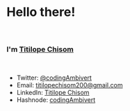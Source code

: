<h1>Hello there!</h1>
<br>
<h3>I'm <a href="https://github.com/codingAmbivert" target="_blank">Titilope Chisom</a></h3>
<br>
<ul>
  <li>Twitter: <a href="https://twitter.com/codingAmbivert" target="_blank" >@codingAmbivert</a></li>
  <li>Email: <a href="mailto: titilopechisom200@gmail.com" target="_blank" >titilopechisom200@gmail.com</a></li>
  <li>LinkedIn: <a href="https://www.linkedin.com/in/titilope-chisom-rotimi-7372681b2/" target="_blank" >Titilope Chisom</a></li>
  <li>Hashnode: <a href="https://codingambivert.hashnode.dev" target="_blank" >codingAmbivert</a></li>
</ul>
